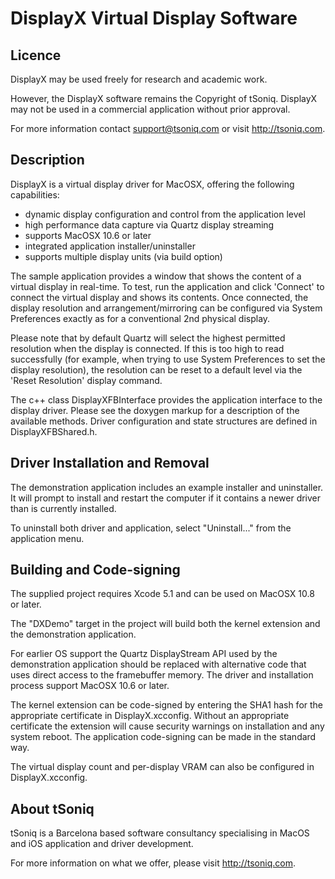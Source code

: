 DisplayX Virtual Display Software
=================================


Licence
-------

DisplayX may be used freely for research and academic work.

However, the DisplayX software remains the Copyright of tSoniq. DisplayX may not be used in a commercial
application without prior approval.

For more information contact support@tsoniq.com or visit http://tsoniq.com.




Description
-----------

DisplayX is a virtual display driver for MacOSX, offering the following capabilities:

- dynamic display configuration and control from the application level
- high performance data capture via Quartz display streaming
- supports MacOSX 10.6 or later
- integrated application installer/uninstaller
- supports multiple display units (via build option)

The sample application provides a window that shows the content of a virtual display in real-time. To test,
run the application and click 'Connect' to connect the virtual display and shows its contents. Once connected,
the display resolution and arrangement/mirroring can be configured via System Preferences exactly as for a
conventional 2nd physical display.

Please note that by default Quartz will select the highest permitted resolution when the display is connected.
If this is too high to read successfully (for example, when trying to use System Preferences to set the display
resolution), the resolution can be reset to a default level via the 'Reset Resolution' display command.

The c++ class DisplayXFBInterface provides the application interface to the display driver. Please see the
doxygen markup for a description of the available methods. Driver configuration and state structures are defined
in DisplayXFBShared.h.




Driver Installation and Removal
-------------------------------

The demonstration application includes an example installer and uninstaller. It will prompt to install
and restart the computer if it contains a newer driver than is currently installed.

To uninstall both driver and application, select "Uninstall..." from the application menu.





Building and Code-signing
-------------------------

The supplied project requires Xcode 5.1 and can be used on MacOSX 10.8 or later.

The "DXDemo" target in the project will build both the kernel extension and the demonstration application.

For earlier OS support the Quartz DisplayStream API used by the demonstration application should be replaced with
alternative code that uses direct access to the framebuffer memory. The driver and installation process support
MacOSX 10.6 or later.

The kernel extension can be code-signed by entering the SHA1 hash for the appropriate certificate
in DisplayX.xcconfig. Without an appropriate certificate the extension will cause security warnings on
installation and any system reboot. The application code-signing can be made in the standard way.

The virtual display count and per-display VRAM can also be configured in DisplayX.xcconfig.




About tSoniq
------------

tSoniq is a Barcelona based software consultancy specialising in MacOS and iOS application and driver development.

For more information on what we offer, please visit http://tsoniq.com.
